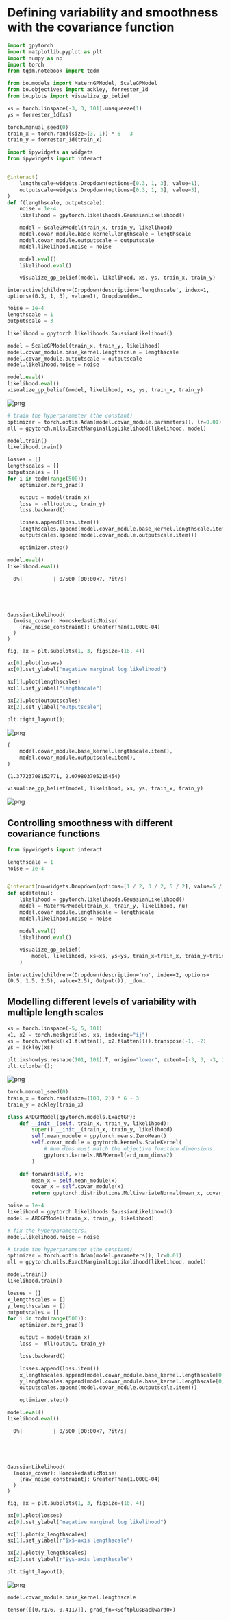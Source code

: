 # Defining variability and smoothness with the covariance function


```python
import gpytorch
import matplotlib.pyplot as plt
import numpy as np
import torch
from tqdm.notebook import tqdm

from bo.models import MaternGPModel, ScaleGPModel
from bo.objectives import ackley, forrester_1d
from bo.plots import visualize_gp_belief
```


```python
xs = torch.linspace(-3, 3, 101).unsqueeze(1)
ys = forrester_1d(xs)

torch.manual_seed(0)
train_x = torch.rand(size=(3, 1)) * 6 - 3
train_y = forrester_1d(train_x)
```


```python
import ipywidgets as widgets
from ipywidgets import interact


@interact(
    lengthscale=widgets.Dropdown(options=[0.3, 1, 3], value=1),
    outputscale=widgets.Dropdown(options=[0.3, 1, 3], value=3),
)
def f(lengthscale, outputscale):
    noise = 1e-4
    likelihood = gpytorch.likelihoods.GaussianLikelihood()

    model = ScaleGPModel(train_x, train_y, likelihood)
    model.covar_module.base_kernel.lengthscale = lengthscale
    model.covar_module.outputscale = outputscale
    model.likelihood.noise = noise

    model.eval()
    likelihood.eval()

    visualize_gp_belief(model, likelihood, xs, ys, train_x, train_y)
```


    interactive(children=(Dropdown(description='lengthscale', index=1, options=(0.3, 1, 3), value=1), Dropdown(des…



```python
noise = 1e-4
lengthscale = 1
outputscale = 3

likelihood = gpytorch.likelihoods.GaussianLikelihood()

model = ScaleGPModel(train_x, train_y, likelihood)
model.covar_module.base_kernel.lengthscale = lengthscale
model.covar_module.outputscale = outputscale
model.likelihood.noise = noise

model.eval()
likelihood.eval()
visualize_gp_belief(model, likelihood, xs, ys, train_x, train_y)
```


    
![png](003_covariance_function_files/003_covariance_function_4_0.png)
    



```python
# train the hyperparameter (the constant)
optimizer = torch.optim.Adam(model.covar_module.parameters(), lr=0.01)
mll = gpytorch.mlls.ExactMarginalLogLikelihood(likelihood, model)

model.train()
likelihood.train()

losses = []
lengthscales = []
outputscales = []
for i in tqdm(range(500)):
    optimizer.zero_grad()

    output = model(train_x)
    loss = -mll(output, train_y)
    loss.backward()

    losses.append(loss.item())
    lengthscales.append(model.covar_module.base_kernel.lengthscale.item())
    outputscales.append(model.covar_module.outputscale.item())

    optimizer.step()

model.eval()
likelihood.eval()
```


      0%|          | 0/500 [00:00<?, ?it/s]





    GaussianLikelihood(
      (noise_covar): HomoskedasticNoise(
        (raw_noise_constraint): GreaterThan(1.000E-04)
      )
    )




```python
fig, ax = plt.subplots(1, 3, figsize=(16, 4))

ax[0].plot(losses)
ax[0].set_ylabel("negative marginal log likelihood")

ax[1].plot(lengthscales)
ax[1].set_ylabel("lengthscale")

ax[2].plot(outputscales)
ax[2].set_ylabel("outputscale")

plt.tight_layout();
```


    
![png](003_covariance_function_files/003_covariance_function_6_0.png)
    



```python
(
    model.covar_module.base_kernel.lengthscale.item(),
    model.covar_module.outputscale.item(),
)
```




    (1.37723708152771, 2.079803705215454)




```python
visualize_gp_belief(model, likelihood, xs, ys, train_x, train_y)
```


    
![png](003_covariance_function_files/003_covariance_function_8_0.png)
    


## Controlling smoothness with different covariance functions


```python
from ipywidgets import interact

lengthscale = 1
noise = 1e-4


@interact(nu=widgets.Dropdown(options=[1 / 2, 3 / 2, 5 / 2], value=5 / 2))
def update(nu):
    likelihood = gpytorch.likelihoods.GaussianLikelihood()
    model = MaternGPModel(train_x, train_y, likelihood, nu)
    model.covar_module.lengthscale = lengthscale
    model.likelihood.noise = noise

    model.eval()
    likelihood.eval()

    visualize_gp_belief(
        model, likelihood, xs=xs, ys=ys, train_x=train_x, train_y=train_y
    )
```


    interactive(children=(Dropdown(description='nu', index=2, options=(0.5, 1.5, 2.5), value=2.5), Output()), _dom…


## Modelling different levels of variability with multiple length scales


```python
xs = torch.linspace(-5, 5, 101)
x1, x2 = torch.meshgrid(xs, xs, indexing="ij")
xs = torch.vstack((x1.flatten(), x2.flatten())).transpose(-1, -2)
ys = ackley(xs)

plt.imshow(ys.reshape(101, 101).T, origin="lower", extent=[-3, 3, -3, 3])
plt.colorbar();
```


    
![png](003_covariance_function_files/003_covariance_function_12_0.png)
    



```python
torch.manual_seed(0)
train_x = torch.rand(size=(100, 2)) * 6 - 3
train_y = ackley(train_x)
```


```python
class ARDGPModel(gpytorch.models.ExactGP):
    def __init__(self, train_x, train_y, likelihood):
        super().__init__(train_x, train_y, likelihood)
        self.mean_module = gpytorch.means.ZeroMean()
        self.covar_module = gpytorch.kernels.ScaleKernel(
            # Num dims must match the objective function dimensions.
            gpytorch.kernels.RBFKernel(ard_num_dims=2)
        )

    def forward(self, x):
        mean_x = self.mean_module(x)
        covar_x = self.covar_module(x)
        return gpytorch.distributions.MultivariateNormal(mean_x, covar_x)
```


```python
noise = 1e-4
likelihood = gpytorch.likelihoods.GaussianLikelihood()
model = ARDGPModel(train_x, train_y, likelihood)

# fix the hyperparameters.
model.likelihood.noise = noise

# train the hyperparameter (the constant)
optimizer = torch.optim.Adam(model.parameters(), lr=0.01)
mll = gpytorch.mlls.ExactMarginalLogLikelihood(likelihood, model)

model.train()
likelihood.train()

losses = []
x_lengthscales = []
y_lengthscales = []
outputscales = []
for i in tqdm(range(500)):
    optimizer.zero_grad()

    output = model(train_x)
    loss = -mll(output, train_y)

    loss.backward()

    losses.append(loss.item())
    x_lengthscales.append(model.covar_module.base_kernel.lengthscale[0, 0].item())
    y_lengthscales.append(model.covar_module.base_kernel.lengthscale[0, 1].item())
    outputscales.append(model.covar_module.outputscale.item())

    optimizer.step()

model.eval()
likelihood.eval()
```


      0%|          | 0/500 [00:00<?, ?it/s]





    GaussianLikelihood(
      (noise_covar): HomoskedasticNoise(
        (raw_noise_constraint): GreaterThan(1.000E-04)
      )
    )




```python
fig, ax = plt.subplots(1, 3, figsize=(16, 4))

ax[0].plot(losses)
ax[0].set_ylabel("negative marginal log likelihood")

ax[1].plot(x_lengthscales)
ax[1].set_ylabel(r"$x$-axis lengthscale")

ax[2].plot(y_lengthscales)
ax[2].set_ylabel(r"$y$-axis lengthscale")

plt.tight_layout();
```


    
![png](003_covariance_function_files/003_covariance_function_16_0.png)
    



```python
model.covar_module.base_kernel.lengthscale
```




    tensor([[0.7176, 0.4117]], grad_fn=<SoftplusBackward0>)


